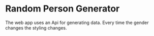 # Random Person  Generator

The web app uses an Api for generating data.
Every time the gender changes the styling changes.

